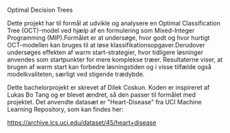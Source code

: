 Optimal Decision Trees

Dette projekt har til formål at udvikle og analysere en Optimal Classification Tree (OCT)-model ved hjælp af en formulering som Mixed-Integer Programming (MIP).Formålet er at undersøge, hvor godt og hvor hurtigt OCT-modellen kan bruges til at løse klassifikationsopgaver.Derudover undersøges effekten af warm start-strategier, hvor tidligere løsninger anvendes som startpunkter for mere komplekse træer. Resultaterne viser, at brugen af warm start kan forbedre løsningstiden og i visse tilfælde også modelkvaliteten, særligt ved stigende trædybde.

Dette bachelorprojekt er skrevet af Dilek Coskun. Koden er inspireret af Lukas Bo Tang og er blevet ændret, så den passer til formålet med projektet.
Det anvendte datasæt er "Heart-Disease" fra UCI Machine Learning Repository, som kan findes her:

https://archive.ics.uci.edu/dataset/45/heart+disease
